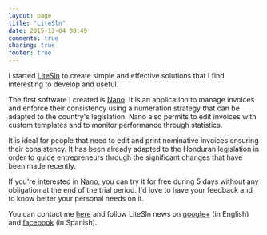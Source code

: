 ```yaml
---
layout: page
title: "LiteSln"
date: 2015-12-04 08:49
comments: true
sharing: true
footer: true
---
```


I started [LiteSln](http://litesln.com) to create simple and effective solutions that I find interesting to develop and useful.

The first software I created is [Nano](https://nano.litesln.com). It is an application to manage invoices and enforce their consistency using a numeration strategy that can be adapted to the country's legislation. Nano also permits to edit invoices with custom templates and to monitor performance through statistics.

It is ideal for people that need to edit and print nominative invoices ensuring their consistency. It has been already adapted to the Honduran legislation in order to guide entrepreneurs through the significant changes that have been made recently.

If you're interested in [Nano](https://nano.litesln.com), you can try it for free during 5 days without any obligation at the end of the trial period. I'd love to have your feedback and to know better your personal needs on it.

You can contact me [here](mailto:contact@litesln.com) and follow LiteSln news on [google+](https://plus.google.com/115367093201467260566) (in English) and [facebook](https://www.facebook.com/LiteSln-438977382967030) (in Spanish).
